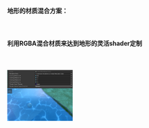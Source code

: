 <h4>地形的材质混合方案：</h4> <br>

<h4>利用RGBA混合材质来达到地形的灵活shader定制</h4> <br>

<br>
 <img src="https://github.com/springcell/UnityWorking/blob/main/UnityURPWoring/Assets/Scenes/TerrainBlend/screenshot-20240422-101253.png" width = "30%" alt="TerrainToObjConverter" align=center /><br>
 <img src="https://github.com/springcell/UnityWorking/blob/main/UnityURPWoring/Assets/Scenes/TerrainBlend/screenshot-20240422-100502.png" width = "30%" alt="TerrainToObjConverter" align=center /><br>

